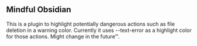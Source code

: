 ## Mindful Obsidian

This is a plugin to highlight potentially dangerous actions such as file deletion in a warning color.
Currently it uses --text-error as a highlight color for those actions. Might change in the future™.